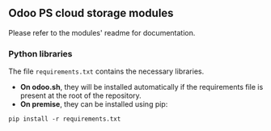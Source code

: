 ## Odoo PS cloud storage modules
Please refer to the modules' readme for documentation.

### Python libraries
The file `requirements.txt` contains the necessary libraries.
* **On odoo.sh**, they will be installed automatically if the requirements file is present at the root of the repository.
* **On premise**, they can be installed using pip:
```
pip install -r requirements.txt
```
